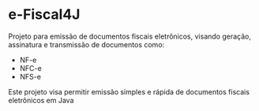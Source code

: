 # e-Fiscal4J #

Projeto para emissão de documentos fiscais eletrônicos, visando geração, assinatura e transmissão de documentos como:

* NF-e
* NFC-e
* NFS-e

Este projeto visa permitir emissão simples e rápida de documentos fiscais eletrônicos em Java

